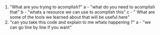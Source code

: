 1. "What are you trying to acomplish?"
    a - "what do you need to acomplish that"
    b - "whats a resource we can use to acomplish this"
    c - " What are some of the tools we learned about that will be useful here"
2. "can you take this code and explain to me whats happening ?"
    a - "we can go line by line if you want"